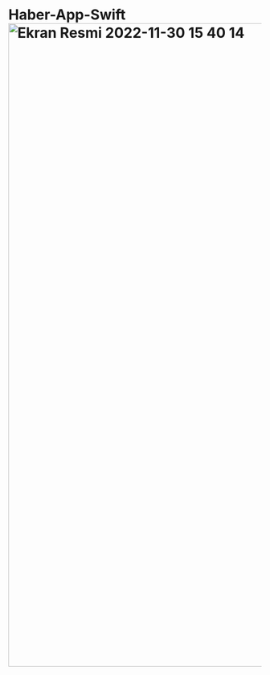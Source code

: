 # Haber-App-Swift<img width="1278" alt="Ekran Resmi 2022-11-30 15 40 14" src="https://user-images.githubusercontent.com/61497270/204799066-774b6b5a-eab9-4f82-b88d-bdfbe0256bcc.png">
